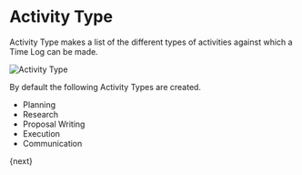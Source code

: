 # Activity Type

Activity Type makes a list of the different types of activities against which a Time Log can be made.

<img class="screenshot" alt="Activity Type" src="/assets/erpnext_docs/assets/img/project/activity_type.png">

By default the following Activity Types are created.

* Planning
* Research
* Proposal Writing
* Execution
* Communication

{next}